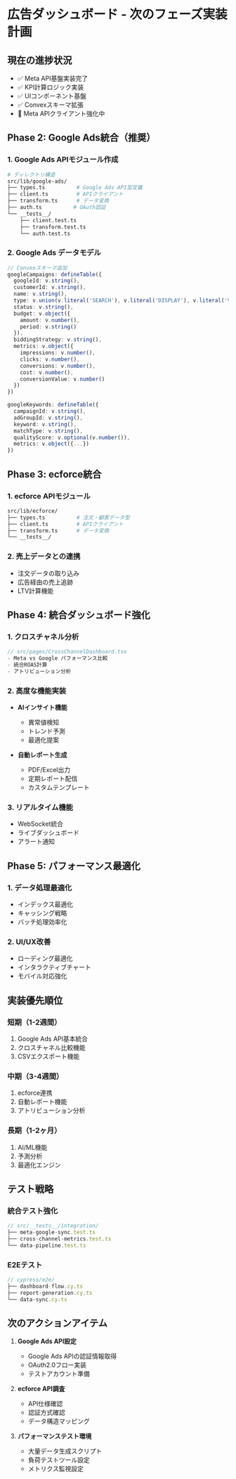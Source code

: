 # 広告ダッシュボード - 次のフェーズ実装計画

## 現在の進捗状況
- ✅ Meta API基盤実装完了
- ✅ KPI計算ロジック実装
- ✅ UIコンポーネント基盤
- ✅ Convexスキーマ拡張
- 🔄 Meta APIクライアント強化中

## Phase 2: Google Ads統合（推奨）

### 1. Google Ads APIモジュール作成
```bash
# ディレクトリ構造
src/lib/google-ads/
├── types.ts          # Google Ads API型定義
├── client.ts         # APIクライアント
├── transform.ts      # データ変換
├── auth.ts          # OAuth認証
└── __tests__/
    ├── client.test.ts
    ├── transform.test.ts
    └── auth.test.ts
```

### 2. Google Ads データモデル
```typescript
// Convexスキーマ追加
googleCampaigns: defineTable({
  googleId: v.string(),
  customerId: v.string(),
  name: v.string(),
  type: v.union(v.literal('SEARCH'), v.literal('DISPLAY'), v.literal('VIDEO')),
  status: v.string(),
  budget: v.object({
    amount: v.number(),
    period: v.string()
  }),
  biddingStrategy: v.string(),
  metrics: v.object({
    impressions: v.number(),
    clicks: v.number(),
    conversions: v.number(),
    cost: v.number(),
    conversionValue: v.number()
  })
})

googleKeywords: defineTable({
  campaignId: v.string(),
  adGroupId: v.string(),
  keyword: v.string(),
  matchType: v.string(),
  qualityScore: v.optional(v.number()),
  metrics: v.object({...})
})
```

## Phase 3: ecforce統合

### 1. ecforce APIモジュール
```bash
src/lib/ecforce/
├── types.ts          # 注文・顧客データ型
├── client.ts         # APIクライアント
├── transform.ts      # データ変換
└── __tests__/
```

### 2. 売上データとの連携
- 注文データの取り込み
- 広告経由の売上追跡
- LTV計算機能

## Phase 4: 統合ダッシュボード強化

### 1. クロスチャネル分析
```typescript
// src/pages/CrossChannelDashboard.tsx
- Meta vs Google パフォーマンス比較
- 統合ROAS計算
- アトリビューション分析
```

### 2. 高度な機能実装
- **AIインサイト機能**
  - 異常値検知
  - トレンド予測
  - 最適化提案
  
- **自動レポート生成**
  - PDF/Excel出力
  - 定期レポート配信
  - カスタムテンプレート

### 3. リアルタイム機能
- WebSocket統合
- ライブダッシュボード
- アラート通知

## Phase 5: パフォーマンス最適化

### 1. データ処理最適化
- インデックス最適化
- キャッシング戦略
- バッチ処理効率化

### 2. UI/UX改善
- ローディング最適化
- インタラクティブチャート
- モバイル対応強化

## 実装優先順位

### 短期（1-2週間）
1. Google Ads API基本統合
2. クロスチャネル比較機能
3. CSVエクスポート機能

### 中期（3-4週間）
1. ecforce連携
2. 自動レポート機能
3. アトリビューション分析

### 長期（1-2ヶ月）
1. AI/ML機能
2. 予測分析
3. 最適化エンジン

## テスト戦略

### 統合テスト強化
```typescript
// src/__tests__/integration/
├── meta-google-sync.test.ts
├── cross-channel-metrics.test.ts
└── data-pipeline.test.ts
```

### E2Eテスト
```typescript
// cypress/e2e/
├── dashboard-flow.cy.ts
├── report-generation.cy.ts
└── data-sync.cy.ts
```

## 次のアクションアイテム

1. **Google Ads API設定**
   - Google Ads APIの認証情報取得
   - OAuth2.0フロー実装
   - テストアカウント準備

2. **ecforce API調査**
   - API仕様確認
   - 認証方式確認
   - データ構造マッピング

3. **パフォーマンステスト環境**
   - 大量データ生成スクリプト
   - 負荷テストツール設定
   - メトリクス監視設定
